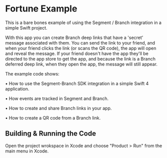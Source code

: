 # Fortune Example

This is a bare bones example of using the Segment / Branch integration  in a simple Swift project.

With this app you can create Branch deep links that have a 'secret' message associated with them. You can send the link to your friend, and when your friend clicks the link (or scans the QR code), the app will open and reveal the message. If your friend doesn't have the app they'll be directed to the app store to get the app, and because the link is a Branch deferred deep link, when they open the app, the message will still appear.

The example code shows:

• How to use the Segment-Branch SDK integration in a simple Swift 4 application.

• How events are tracked in Segment and Branch.

• How to create and share Branch links in your app.

• How to create a QR code from a Branch link.


## Building & Running the Code

Open the project wrokspace in Xcode and choose "Product > Run" from the main menu in Xcode.
